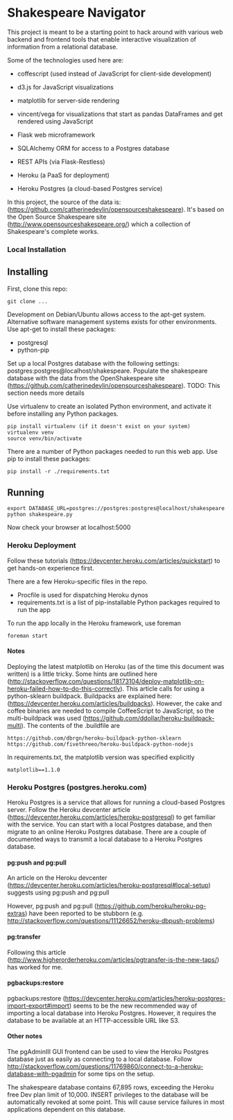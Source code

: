 # Shakespeare Navigator

This project is meant to be a starting point to hack around with various web backend and frontend tools that enable interactive visualization of information from a relational database.

Some of the technologies used here are:

* coffescript (used instead of JavaScript for client-side development)

* d3.js for JavaScript visualizations
* matplotlib for server-side rendering
* vincent/vega for visualizations that start as pandas DataFrames and get rendered using JavaScript
* Flask web microframework
* SQLAlchemy ORM for access to a Postgres database
* REST APIs (via Flask-Restless)
* Heroku (a PaaS for deployment)
* Heroku Postgres (a cloud-based Postgres service)


In this project, the source of the data is: (https://github.com/catherinedevlin/opensourceshakespeare). It's based on the Open Source Shakespeare site (http://www.opensourceshakespeare.org/) which a collection of Shakespeare's complete works.


### Local Installation

## Installing

First, clone this repo:

    git clone ...

Development on Debian/Ubuntu allows access to the apt-get system. Alternative software management systems exists for other environments. Use apt-get to install these packages:
* postgresql
* python-pip

Set up a local Postgres database with the following settings: postgres:postgres@localhost/shakespeare.
Populate the shakespeare database with the data from the OpenShakespeare site (https://github.com/catherinedevlin/opensourceshakespeare). TODO: This section needs more details

Use virtualenv to create an isolated Python environment, and activate it before installing any Python packages.
    
    pip install virtualenv (if it doesn't exist on your system) 
    virtualenv venv
    source venv/bin/activate

There are a number of Python packages needed to run this web app. Use pip to install these packages:

    pip install -r ./requirements.txt

## Running

    export DATABASE_URL=postgres://postgres:postgres@localhost/shakespeare
    python shakespeare.py 

Now check your browser at localhost:5000

### Heroku Deployment

Follow these tutorials (https://devcenter.heroku.com/articles/quickstart) to get hands-on experience first. 

There are a few Heroku-specific files in the repo.
* Procfile is used for dispatching Heroku dynos
* requirements.txt is a list of pip-installable Python packages required to run the app

To run the app locally in the Heroku framework, use foreman

    foreman start

#### Notes

Deploying the latest matplotlib on Heroku (as of the time this document was written) is a little tricky. Some hints are outlined here (http://stackoverflow.com/questions/18173104/deploy-matplotlib-on-heroku-failed-how-to-do-this-correctly). This article calls for using a python-sklearn buildpack. Buildpacks are explained here: (https://devcenter.heroku.com/articles/buildpacks). However, the cake and coffee binaries are needed to compile CoffeeScript to JavaScript, so the multi-buildpack was used (https://github.com/ddollar/heroku-buildpack-multi). The contents of the .buildfile are

    https://github.com/dbrgn/heroku-buildpack-python-sklearn
    https://github.com/fivethreeo/heroku-buildpack-python-nodejs

In requirements.txt, the matplotlib version was specified explicitly

    matplotlib==1.1.0

### Heroku Postgres (postgres.heroku.com)

Heroku Postgres is a service that allows for running a cloud-based Postgres server. Follow the Heroku devcenter article (https://devcenter.heroku.com/articles/heroku-postgresql) to get familiar with the service.  You can start with a local Postgres database, and then migrate to an online Heroku Postgres database.  There are a couple of documented ways to transmit a local database to a Heroku Postgres database. 


#### pg:push and pg:pull 
An article on the Heroku devcenter (https://devcenter.heroku.com/articles/heroku-postgresql#local-setup) suggests using pg:push and 
pg:pull

However, pg:push and pg:pull (https://github.com/heroku/heroku-pg-extras) have been reported to be stubborn (e.g. http://stackoverflow.com/questions/11126652/heroku-dbpush-problems)

#### pg:transfer
Following this article (http://www.higherorderheroku.com/articles/pgtransfer-is-the-new-taps/) has worked for me.

#### pgbackups:restore
pgbackups:restore (https://devcenter.heroku.com/articles/heroku-postgres-import-export#import) seems to be the new recommended way of importing a local database into Heroku Postgres.  However, it requires the database to be available at an HTTP-accessible URL like S3.

#### Other notes
The pgAdminIII GUI frontend can be used to view the Heroku Postgres database just as easily as connecting to a local database. Follow http://stackoverflow.com/questions/11769860/connect-to-a-heroku-database-with-pgadmin for some tips on the setup.

The shakespeare database contains 67,895 rows, exceeding the Heroku free Dev plan limit of 10,000. INSERT privileges to the database will be automatically revoked at some point. This will cause service failures in most applications dependent on this database.

